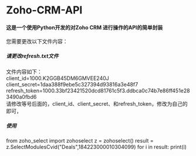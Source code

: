 # Zoho-CRM-API
#### 这是一个使用Python开发的对Zoho CRM 进行操作的API的简单封装

您需要更改以下文件内容：

##### 请更改refresh.txt文件

文件内容如下：<br>
client_id=1000.K2GGB45DM6GMVEE240J<br>
client_secret=1daa388f9ebe5c327394d93816a3e48f7<br>
refresh_token=1000.33bf23421520dcd81761c5f3.ddbca0c74b7e86ff451e283490a0fbd6<br>
请修改等号后面的，client_id、client_secret、和refresh_token，修改为自己的即可，
##### 使用


from zoho_select import zohoselect
z = zohoselect()
result = z.SelectModulesCvid("Deals",184223000010304099)
for i in result:
    print(i)
